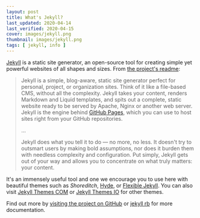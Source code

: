 ```yaml
---
layout: post
title: What's Jekyll?
last_updated: 2020-04-14
last_verified: 2020-04-15
cover: images/jekyll.png
thumbnail: images/jekyll.png
tags: [ jekyll, info ]
---
```


[Jekyll](http://jekyllrb.com) is a static site generator, an open-source tool for creating simple yet powerful websites of all shapes and sizes. From [the project's readme](https://github.com/mojombo/jekyll/blob/master/README.markdown):

>Jekyll is a simple, blog-aware, static site generator perfect for personal, project, or organization sites. Think of it like a file-based CMS, without all the complexity. Jekyll takes your content, renders Markdown and Liquid templates, and spits out a complete, static website ready to be served by Apache, Nginx or another web server. Jekyll is the engine behind [GitHub Pages](https://pages.github.com), which you can use to host sites right from your GitHub repositories.
>
>...
>
>Jekyll does what you tell it to do — no more, no less. It doesn't try to outsmart users by making bold assumptions, nor does it burden them with needless complexity and configuration. Put simply, Jekyll gets out of your way and allows you to concentrate on what truly matters: your content.

It's an immensely useful tool and one we encourage you to use here with beautiful themes such as *Shoreditch*, [Hyde](http://hyde.getpoole.com), or [Flexible Jekyll](https://github.com/artemsheludko/flexible-jekyll).
You can also visit [Jekyll Themes COM](https://jekyll-themes.com/free/) or [Jekyll Themes IO](https://jekyllthemes.io/) for other themes.

Find out more by [visiting the project on GitHub](https://github.com/jekyll/jekyll) or [jekyll rb](https://jekyllrb.com/) for more documentation.
